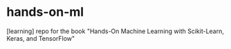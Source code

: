 # hands-on-ml
[learning] repo for the book "Hands-On Machine Learning with Scikit-Learn, Keras, and TensorFlow"

